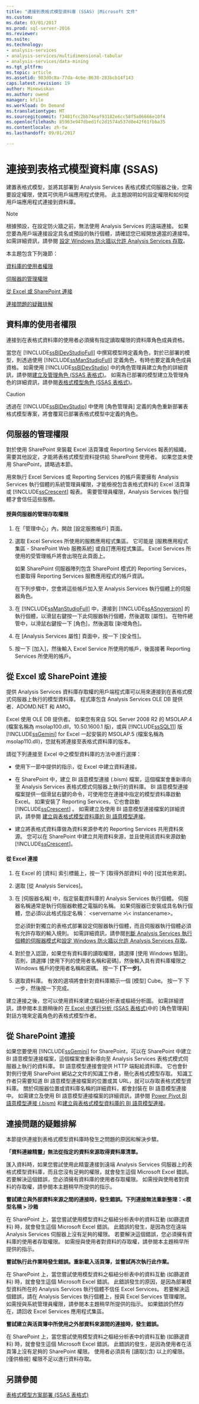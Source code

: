 ```yaml
---
title: "連接到表格式模型資料庫 (SSAS) |Microsoft 文件"
ms.custom: 
ms.date: 03/01/2017
ms.prod: sql-server-2016
ms.reviewer: 
ms.suite: 
ms.technology:
- analysis-services
- analysis-services/multidimensional-tabular
- analysis-services/data-mining
ms.tgt_pltfrm: 
ms.topic: article
ms.assetid: 983d0c8a-77da-4c6e-8638-283bcb14f143
caps.latest.revision: 19
author: Minewiskan
ms.author: owend
manager: kfile
ms.workload: On Demand
ms.translationtype: MT
ms.sourcegitcommit: f3481fcc2bb74eaf93182e6cc58f5a06666e10f4
ms.openlocfilehash: 85963e947dbed1fc2d1574a537d0e42f61fbba35
ms.contentlocale: zh-tw
ms.lasthandoff: 09/01/2017

---
```

# <a name="connect-to-a-tabular-model-database-ssas"></a>連接到表格式模型資料庫 (SSAS)
  建置表格式模型，並將其部署到 Analysis Services 表格式模式伺服器之後，您需要設定權限，使其可供用戶端應用程式使用。 此主題說明如何設定權限和如何從用戶端應用程式連接到資料庫。  
  
> [!NOTE]  
>  根據預設，在設定防火牆之前，無法使用 Analysis Services 的遠端連接。 如果您要為用戶端連接設定具名或預設的執行個體，請確認您已經開放適當的連接埠。 如需詳細資訊，請參閱 [設定 Windows 防火牆以允許 Analysis Services 存取](../../analysis-services/instances/configure-the-windows-firewall-to-allow-analysis-services-access.md)。  
  
 本主題包含下列幾節：  
  
 [資料庫的使用者權限](#bkmk_userpermissions)  
  
 [伺服器的管理權限](#bkmk_admin)  
  
 [從 Excel 或 SharePoint 連接](#bkmk_excelconn)  
  
 [連接問題的疑難排解](#bkmk_Tshoot)  
  
##  <a name="bkmk_userpermissions"></a> 資料庫的使用者權限  
 連接到在表格式資料庫的使用者必須擁有指定讀取權限的資料庫角色成員資格。  
  
 當您在 [!INCLUDE[ssBIDevStudioFull](../../includes/ssbidevstudiofull-md.md)] 中撰寫模型時定義角色，對於已部署的模型，則透過使用 [!INCLUDE[ssManStudioFull](../../includes/ssmanstudiofull-md.md)] 定義角色，有時也要定義角色成員資格。 如需使用 [!INCLUDE[ssBIDevStudio](../../includes/ssbidevstudio-md.md)] 中的角色管理員建立角色的詳細資訊，請參閱[建立及管理角色 &#40;SSAS 表格式&#41;](../../analysis-services/tabular-models/create-and-manage-roles-ssas-tabular.md)。 如需為已部署的模型建立及管理角色的詳細資訊，請參閱[表格式模型角色 &#40;SSAS 表格式&#41;](../../analysis-services/tabular-models/tabular-model-roles-ssas-tabular.md)。  
  
> [!CAUTION]  
>  透過在 [!INCLUDE[ssBIDevStudio](../../includes/ssbidevstudio-md.md)] 中使用 [角色管理員] 定義的角色重新部署表格式模型專案，將會覆寫已部署表格式模型中定義的角色。  
  
##  <a name="bkmk_admin"></a> 伺服器的管理權限  
 對於使用 SharePoint 來裝載 Excel 活頁簿或 Reporting Services 報表的組織，需要其他設定，才能將表格式模型資料提供給 SharePoint 使用者。 如果您並未使用 SharePoint，請略過本節。  
  
 用來執行 Excel Services 或 Reporting Services 的帳戶需要擁有 Analysis Services 執行個體的系統管理員權限，才能檢視包含表格式資料的 Excel 活頁簿或 [!INCLUDE[ssCrescent](../../includes/sscrescent-md.md)] 報表。 需要管理員權限，Analysis Services 執行個體才會信任這些服務。  
  
#### <a name="grant-administrative-access-on-the-server"></a>授與伺服器的管理存取權限  
  
1.  在「管理中心」內，開啟 [設定服務帳戶] 頁面。  
  
2.  選取 Excel Services 所使用的服務應用程式集區。 它可能是 [服務應用程式集區 - SharePoint Web 服務系統] 或自訂應用程式集區。 Excel Services 所使用的受管理帳戶將會出現在此頁面上。  
  
     如果 SharePoint 伺服器陣列包含 SharePoint 模式的 Reporting Services，也要取得 Reporting Services 服務應用程式的帳戶資訊。  
  
     在下列步驟中，您會將這些帳戶加入至 Analysis Services 執行個體上的伺服器角色。  
  
3.  在 [!INCLUDE[ssManStudioFull](../../includes/ssmanstudiofull-md.md)] 中，連接到 [!INCLUDE[ssASnoversion](../../includes/ssasnoversion-md.md)] 的執行個體，以滑鼠右鍵按一下此伺服器執行個體，然後選取 [屬性]。 在物件總管中，以滑鼠右鍵按一下 [角色]，然後選取 [新增角色]。  
  
4.  在 [Analysis Services 屬性] 頁面中，按一下 [安全性]。  
  
5.  按一下 [加入]，然後輸入 Excel Service 所使用的帳戶，後面接著 Reporting Services 所使用的帳戶。  
  
##  <a name="bkmk_excelconn"></a> 從 Excel 或 SharePoint 連接  
 提供 Analysis Services 資料庫存取權的用戶端程式庫可以用來連接到在表格式模式伺服器上執行的模型資料庫。 程式庫包含 Analysis Services OLE DB 提供者、ADOMD.NET 和 AMO。  
  
 Excel 使用 OLE DB 提供者。 如果您有來自 SQL Server 2008 R2 的 MSOLAP.4 (檔案名稱為 msolap100.dll，10.50.1600.1 版)，或與 [!INCLUDE[ssSQL11](../../includes/sssql11-md.md)] 版 [!INCLUDE[ssGemini](../../includes/ssgemini-md.md)] for Excel 一起安裝的 MSOLAP.5 (檔案名稱為 msolap110.dll)，您就有將連接至表格式資料庫的版本。  
  
 請從下列連接至 Excel 中之模型資料庫的方法中進行選擇：  
  
-   使用下一節中提供的指示，從 Excel 中建立資料連接。  
  
-   在 SharePoint 中，建立 BI 語意模型連接 (.bism) 檔案，這個檔案會重新導向至 Analysis Services 表格式模式伺服器上執行的資料庫。 BI 語意模型連接檔案提供一個滑鼠右鍵的命令，可使用您在連接中指定的模型資料庫啟動 Excel。 如果安裝了 Reporting Services，它也會啟動 [!INCLUDE[ssCrescent](../../includes/sscrescent-md.md)] 。 如需建立及使用 BI 語意模型連接檔案的詳細資訊，請參閱 [建立與表格式模型資料庫的 BI 語意模型連接](../../analysis-services/power-pivot-sharepoint/create-a-bi-semantic-model-connection-to-a-tabular-model-database.md)。  
  
-   建立將表格式資料庫做為資料來源參考的 Reporting Services 共用資料來源。 您可以在 SharePoint 中建立共用資料來源，並且使用該資料來源啟動 [!INCLUDE[ssCrescent](../../includes/sscrescent-md.md)]。  
  
#### <a name="connect-from-excel"></a>從 Excel 連接  
  
1.  在 Excel 的 [資料] 索引標籤上，按一下 [取得外部資料] 中的 [從其他來源]。  
  
2.  選取 [從 Analysis Services]。  
  
3.  在 [伺服器名稱] 中，指定裝載資料庫的 Analysis Services 執行個體。 伺服器名稱通常是執行伺服器軟體之電腦的名稱。 如果伺服器已安裝成具名執行個體，您必須以此格式指定名稱： \<servername >\\< instancename\>。  
  
     您必須針對獨立的表格式部署設定伺服器執行個體，而且伺服器執行個體必須有允許存取的輸入規則。 如需詳細資訊，請參閱[判斷 Analysis Services 執行個體的伺服器模式](../../analysis-services/instances/determine-the-server-mode-of-an-analysis-services-instance.md)和[設定 Windows 防火牆以允許 Analysis Services 存取](../../analysis-services/instances/configure-the-windows-firewall-to-allow-analysis-services-access.md)。  
  
4.  對於登入認證，如果您有資料庫的讀取權限，請選擇 [使用 Windows 驗證]。 否則，請選擇 [使用下列的使用者名稱和密碼]，然後輸入具有資料庫權限之 Windows 帳戶的使用者名稱和密碼。 按一下 **[下一步]**。  
  
5.  選取資料庫。 有效的選項將會針對資料庫顯示一個 [模型] Cube。 按一下 下一步，然後按一下完成。  
  
 建立連接之後，您可以使用資料來建立樞紐分析表或樞紐分析圖。 如需詳細資訊，請參閱本主題稍後的 [在 Excel 中進行分析 &#40;SSAS 表格式&#41;](../../analysis-services/tabular-models/analyze-in-excel-ssas-tabular.md)中的 [角色管理員] 對話方塊來定義角色的表格式模型作者。  
  
##  <a name="bkmk_sharepoint"></a> 從 SharePoint 連接  
 如果您要使用 [!INCLUDE[ssGemini](../../includes/ssgemini-md.md)] for SharePoint，可以在 SharePoint 中建立 BI 語意模型連接檔案，這個檔案會重新導向至 Analysis Services 表格式模式伺服器上執行的資料庫。 BI 語意模型連接會提供 HTTP 端點給資料庫。 它也會針對例行使用 SharePoint 網站之文件的知識工作者，簡化表格式模型存取。 知識工作者只需要知道 BI 語意模型連接檔案的位置或其 URL，就可以存取表格式模型資料庫。 關於伺服器位置或資料庫名稱的詳細資料，都會封裝在 BI 語意模型連接中。 如需建立及使用 BI 語意模型連接檔案的詳細資訊，請參閱 [Power Pivot BI 語意模型連接 &#40;.bism&#41;](../../analysis-services/power-pivot-sharepoint/power-pivot-bi-semantic-model-connection-bism.md) 和[建立與表格式模型資料庫的 BI 語意模型連接](../../analysis-services/power-pivot-sharepoint/create-a-bi-semantic-model-connection-to-a-tabular-model-database.md)。  
  
##  <a name="bkmk_Tshoot"></a> 連接問題的疑難排解  
 本節提供連接到表格式模型資料庫時發生之問題的原因和解決步驟。  
  
 **「資料連線精靈」無法從指定的資料來源取得資料庫清單。**  
  
 匯入資料時，如果您嘗試使用此精靈連接到遠端 Analysis Services 伺服器上的表格式模型資料庫，而且您沒有足夠的權限，就會發生這個 Microsoft Excel 錯誤。 若要解決這個錯誤，您必須擁有資料庫的使用者存取權限。 如需授與使用者對資料的存取權，請參閱本主題稍早所提供的指示。  
  
 **嘗試建立與外部資料來源之間的連接時，發生錯誤。下列連接無法重新整理：\<模型名稱 > 沙箱**  
  
 在 SharePoint 上，當您嘗試使用模型資料之樞紐分析表中的資料互動 (如篩選資料) 時，就會發生這個 Microsoft Excel 錯誤。 此錯誤的發生，是因為您在遠端 Analysis Services 伺服器上沒有足夠的權限。 若要解決這個錯誤，您必須擁有資料庫的使用者存取權限。 如需授與使用者對資料的存取權，請參閱本主題稍早所提供的指示。  
  
 **嘗試執行此作業時發生錯誤。重新載入活頁簿，並嘗試再次執行此作業。**  
  
 在 SharePoint 上，當您嘗試使用模型資料之樞紐分析表中的資料互動 (如篩選資料) 時，就會發生這個 Microsoft Excel 錯誤。 此錯誤發生的原因，是因為部署模型資料所在的 Analysis Services 執行個體不信任 Excel Services。 若要解決這個錯誤，請在 Analysis Services 執行個體上，授與 Excel Services 管理權限。 如需授與系統管理員權限，請參閱本主題稍早所提供的指示。 如果錯誤仍然存在，請回收 Excel Services 應用程式集區。  
  
 **嘗試建立與活頁簿中所使用之外部資料來源間的連接時，發生錯誤。**  
  
 在 SharePoint 上，當您嘗試使用模型資料之樞紐分析表中的資料互動 (如篩選資料) 時，就會發生這個 Microsoft Excel 錯誤。 此錯誤的發生，是因為使用者在活頁簿上沒有足夠的 SharePoint 權限。 使用者必須具有 [讀取]\(含) 以上的權限。 [僅供檢視] 權限不足以進行資料存取。  
  
## <a name="see-also"></a>另請參閱  
 [表格式模型方案部署 &#40;SSAS 表格式&#41;](../../analysis-services/tabular-models/tabular-model-solution-deployment-ssas-tabular.md)  
  
  

